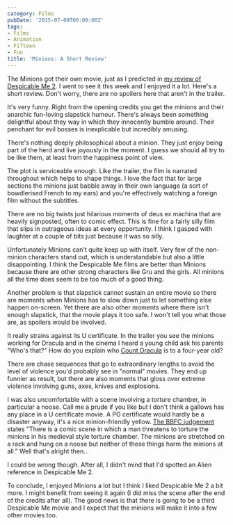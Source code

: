 ```yaml
---
category: Films
pubDate: '2015-07-09T00:00:00Z'
tags:
- Films
- Animation
- Fifteen
- Fun
title: 'Minions: A Short Review'
---
```

The Minions got their own movie, just as I predicted in [my review of Despicable Me 2](/despicable-me-2-a-short-review/). I went to see it this week and I enjoyed it a lot. Here's a short review. Don't worry, there are no spoilers here that aren't in the trailer.

It's very funny. Right from the opening credits you get the minions and their anarchic fun-loving slapstick humour. There's always been something delightful about they way in which they innocently bumble around. Their penchant for evil bosses is inexplicable but incredibly amusing.

There's nothing deeply philosophical about a minion. They just enjoy being part of the herd and live joyously in the moment. I guess we should all try to be like them, at least from the happiness point of view.

The plot is serviceable enough. Like the trailer, the film is narrated throughout which helps to shape things. I love the fact that for large sections the minions just babble away in their own language (a sort of bowdlerised French to my ears) and you're effectively watching a foreign film without the subtitles.

There are no big twists just hilarious moments of deus ex machina that are heavily signposted, often to comic effect. This is fine for a fairly silly film that slips in outrageous ideas at every opportunity. I think I gasped with laughter at a couple of bits just because it was so silly.

Unfortunately Minions can't quite keep up with itself. Very few of the non-minion characters stand out, which is understandable but also a little disappointing. I think the Despicable Me films are better than Minions because there are other strong characters like Gru and the girls. All minions all the time does seem to be too much of a good thing.

Another problem is that slapstick cannot sustain an entire movie so there are moments when Minions has to slow down just to let something else happen on-screen. Yet there are also other moments where there isn't enough slapstick, that the movie plays it too safe. I won't tell you what those are, as spoilers would be involved.

It really strains against its U certificate. In the trailer you see the minions working for Dracula and in the cinema I heard a young child ask his parents "Who's that?" How do you explain who [Count Dracula](https://en.wikipedia.org/wiki/Count_Dracula) is to a four-year old?

There are chase sequences that go to extraordinary lengths to avoid the level of violence you'd probably see in "normal" movies. They end up funnier as result, but there are also moments that gloss over extreme violence involving guns, axes, knives and explosions.

I was also uncomfortable with a scene involving a torture chamber, in particular a noose. Call me a prude if you like but I don't think a gallows has any place in a U certificate movie. A PG certificate would hardly be a disaster anyway, it's a nice minion-friendly yellow. [The BBFC judgement](http://www.bbfc.co.uk/releases/minions-film-0#bbfcinsight) states "There is a comic scene in which a man threatens to torture the minions in his medieval style torture chamber. The minions are stretched on a rack and hung on a noose but neither of these things harm the minions at all." Well that's alright then...

I could be wrong though. After all, I didn't mind that I'd spotted an Alien reference in Despicable Me 2.

To conclude, I enjoyed Minions a lot but I think I liked Despicable Me 2 a bit more. I might benefit from seeing it again (I did miss the scene after the end of the credits after all). The good news is that there is going to be a third Despicable Me movie and I expect that the minions will make it into a few other movies too.